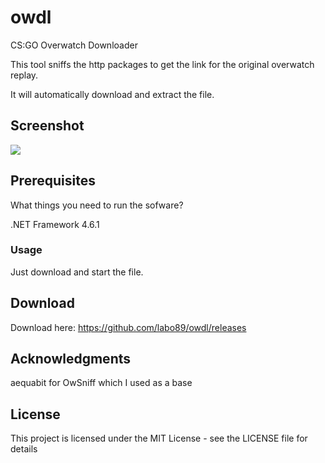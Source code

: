 # owdl
CS:GO Overwatch Downloader

This tool sniffs the http packages to get the link for the original overwatch replay.

It will automatically download and extract the file.

## Screenshot
![](https://github.com/labo89/owdl/blob/master/screenshots/screenshot1.png?raw=true "")

## Prerequisites
What things you need to run the sofware?

.NET Framework 4.6.1
### Usage
Just download and start the file.

## Download
Download here: https://github.com/labo89/owdl/releases

## Acknowledgments
aequabit for OwSniff which I used as a base

## License
This project is licensed under the MIT License - see the LICENSE file for details
